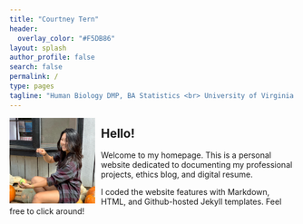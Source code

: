 ```yaml
---
title: "Courtney Tern"
header:
  overlay_color: "#F5DB86"
layout: splash
author_profile: false
search: false
permalink: /
type: pages
tagline: "Human Biology DMP, BA Statistics <br> University of Virginia '22"
---
```


  <img src="/assets/images/pumpkin.JPG" alt="Courtney in a pumpkin patch"
   style="float:left;margin-right:10px;max-width:30%;height:auto;">

## Hello!
  Welcome to my homepage. This is a personal website dedicated to documenting my professional projects, ethics blog, and digital resume. <br>

  I coded the website features with Markdown, HTML, and Github-hosted Jekyll templates. Feel free to click around!
